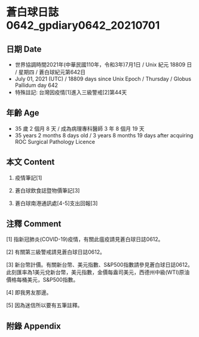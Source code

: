 [_metadata_:encoding]: - "utf-8"
[_metadata_:language]: - "zh-Hant-TW"
[_metadata_:fileformat]: - "markdown"
[_metadata_:MIME_type]: - "text/plain"
[_metadata_:markdown_version]: - "commonmark version 0.29"
[_metadata_:markdown_spec]: - "https://spec.commonmark.org/0.29/"

# 蒼白球日誌0642_gpdiary0642_20210701 #

## 日期 Date ##

* 世界協調時間2021年(中華民國110年，令和3年)7月1日 / Unix 紀元 18809 日 / 星期四 / 蒼白球紀元第642日
* July 01, 2021 (UTC) / 18809 days since Unix Epoch / Thursday / Globus Pallidum day 642
* 特殊註記: 台灣因疫情[1]進入三級警戒[2]第44天

## 年齡 Age ##

* 35 歲 2 個月 8 天 / 成為病理專科醫師 3 年 8 個月 19 天
* 35 years 2 months 8 days old / 3 years 8 months 19 days after acquiring ROC Surgical Pathology Licence

## 本文 Content ##

1. 疫情筆記[1]

    
2. 蒼白球飲食誌暨物價筆記[3]

    
3. 蒼白球南港通訊處[4-5]支出回報[3]

    

## 注釋 Comment ##

[1] 指新冠肺炎(COVID-19)疫情，有關此瘟疫請見蒼白球日誌0612。


[2] 有關第三級警戒請見蒼白球日誌0612。


[3] 新台幣計價。有關新台幣、美元指數、S&P500指數請參見蒼白球日誌0612。此刻匯率為1美元兌新台幣，美元指數，金價每盎司美元，西德州中級(WTI)原油價格每桶美元，S&P500指數。


[4] 即我男友那邊。


[5] 因為迷信所以要有五筆註釋。



## 附錄 Appendix ##

